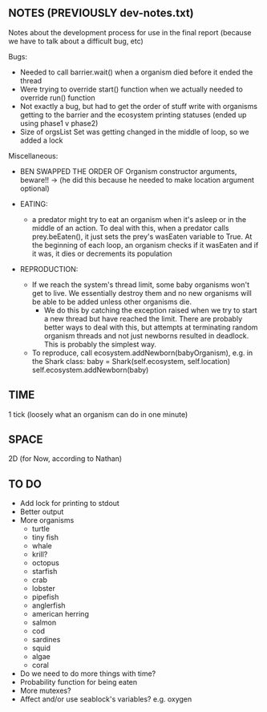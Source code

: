 NOTES (PREVIOUSLY dev-notes.txt)
----
Notes about the development process for use in the final report (because we have
to talk about a difficult bug, etc)

Bugs:
- Needed to call barrier.wait() when a organism died before it ended the thread
- Were trying to override start() function when we actually needed to override 
run() function
- Not exactly a bug, but had to get the order of stuff write with organisms
getting to the barrier and the ecosystem printing statuses (ended up using
phase1 v phase2)
- Size of orgsList Set was getting changed in the middle of loop, so we added
a lock

Miscellaneous:
- BEN SWAPPED THE ORDER OF Organism constructor arguments, beware!!
	-> (he did this because he needed to make location argument optional)
- EATING:
    - a predator might try to eat an organism when it's asleep or in the middle
       of an action. To deal with this, when a predator calls prey.beEaten(), it
       just sets the prey's wasEaten variable to True. At the beginning of each
       loop, an organism checks if it wasEaten and if it was, it dies or
       decrements its population

- REPRODUCTION:
    - If we reach the system's thread limit, some baby organisms won't get to
        live. We essentially destroy them and no new organisms will be able to
        be added unless other organisms die.
        - We do this by catching the exception raised when we try to start a
            new thread but have reached the limit. There are probably better
            ways to deal with this, but attempts at terminating random organism
            threads and not just newborns resulted in deadlock. This is probably
            the simplest way.
    - To reproduce, call ecosystem.addNewborn(babyOrganism), e.g. in the Shark
        class:
        baby = Shark(self.ecosystem, self.location)
        self.ecosystem.addNewborn(baby)


TIME
----
1 tick (loosely what an organism can do in one minute)



SPACE 
-----
2D (for Now, according to Nathan)



TO DO
-----
- Add lock for printing to stdout
- Better output
- More organisms
    - turtle
    - tiny fish
    - whale
    - krill?
    - octopus
    - starfish
    - crab
    - lobster
    - pipefish
    - anglerfish
    - american herring
    - salmon
    - cod
    - sardines
    - squid
    - algae
    - coral
- Do we need to do more things with time?
- Probability function for being eaten
- More mutexes?
- Affect and/or use seablock's variables? e.g. oxygen


